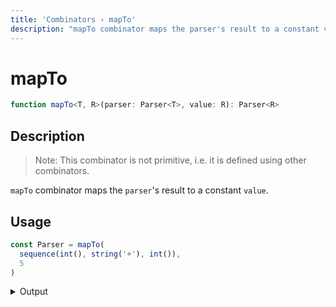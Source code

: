 ```yaml
---
title: 'Сombinators › mapTo'
description: "mapTo combinator maps the parser's result to a constant value."
---
```


# mapTo

```typescript {{ withLineNumbers: false }}
function mapTo<T, R>(parser: Parser<T>, value: R): Parser<R>
```

## Description

> Note: This combinator is not primitive, i.e. it is defined using other combinators.

`mapTo` combinator maps the `parser`'s result to a constant `value`.

## Usage

```typescript
const Parser = mapTo(
  sequence(int(), string('+'), int()),
  5
)
```

<details>
  <summary>Output</summary>

  ### Success

  ```typescript
  run(Parser).with('2+2')

  {
    kind: 'success',
    state: { text: '2+2', index: 3 },
    value: 5
  }
  ```

  ### Failure

  ```typescript
  run(Parser).with('2-2')

  {
    kind: 'failure',
    state: { text: '2-2', index: 1 },
    expected: '+'
  }
  ```
</details>
